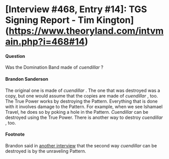 # [Interview #468, Entry #14]: TGS Signing Report - Tim Kington](https://www.theoryland.com/intvmain.php?i=468#14)

#### Question

Was the Domination Band made of
*cuendillar*
?

#### Brandon Sanderson

The original one is made of
*cuendillar*
. The one that was destroyed was a copy, but one would assume that the copies are made of
*cuendillar*
, too. The True Power works by destroying the Pattern. Everything that is done with it involves damage to the Pattern. For example, when we see Ishamael Travel, he does so by poking a hole in the Pattern.
*Cuendillar*
can be destroyed using the True Power. There is another way to destroy
*cuendillar*
, too.

#### Footnote

Brandon said in
[another interview](http://www.theoryland.com/intvmain.php?i=632#10)
that the second way
*cuendillar*
can be destroyed is by the unraveling Pattern.

